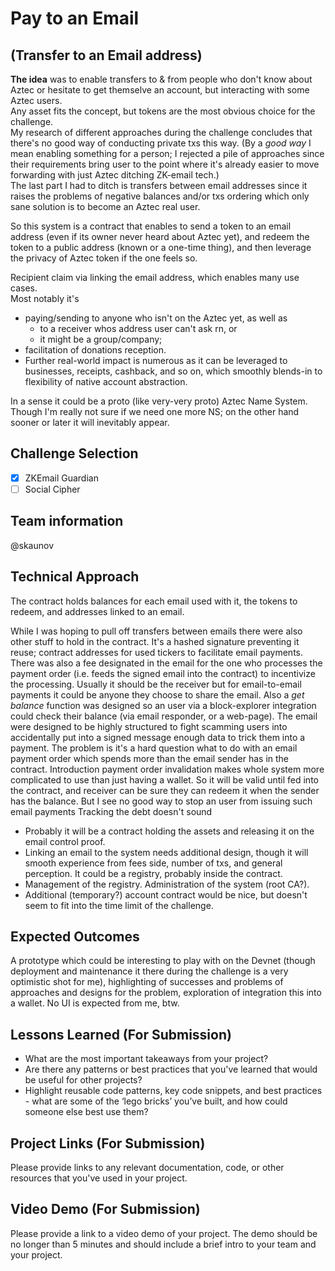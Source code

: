 # Pay to an Email
## (Transfer to an Email address)

**The idea** was to enable transfers to & from people who don't know about Aztec or hesitate to get themselve an account, but interacting with some Aztec users. \
Any asset fits the concept, but tokens are the most obvious choice for the challenge. \
My research of different approaches during the challenge concludes that there's no good way of conducting private txs this way. (By a _good way_ I mean enabling something for a person; I rejected a pile of approaches since their requirements bring user to the point where it's already easier to move forwarding with just Aztec ditching ZK-email tech.) \
The last part I had to ditch is transfers between email addresses since it raises the problems of negative balances and/or txs ordering which only sane solution is to become an Aztec real user.

So this system is a contract that enables to send a token to an email address (even if its owner never heard about Aztec yet), and redeem the token to a public address (known or a one-time thing), and then leverage the privacy of Aztec token if the one feels so.

Recipient claim via linking the email address, which enables many use cases. \
Most notably it's 
* paying/sending to anyone who isn't on the Aztec yet, as well as
  * to a receiver whos address user can't ask rn, or
  * it might be a group/company;
* facilitation of donations reception.
* Further real-world impact is numerous as it can be leveraged to businesses, receipts, cashback, and so on, which smoothly blends-in to flexibility of native account abstraction.

In a sense it could be a proto (like very-very proto) Aztec Name System. Though I'm really not sure if we need one more NS; on the other hand sooner or later it will inevitably appear.

## Challenge Selection
- [x] ZKEmail Guardian
- [ ] Social Cipher

## Team information
@skaunov

## Technical Approach
The contract holds balances for each email used with it, the tokens to redeem, and addresses linked to an email.

While I was hoping to pull off transfers between emails there were also other stuff to hold in the contract. It's a hashed signature preventing it reuse; contract addresses for used tickers to facilitate email payments. There was also a fee designated in the email for the one who processes the payment order (i.e. feeds the signed email into the contract) to incentivize the processing. Usually it should be the receiver but for email-to-email payments it could be anyone they choose to share the email. Also a _get balance_ function was designed so an user via a block-explorer integration could check their balance (via email responder, or a web-page). The email were designed to be highly structured to fight scamming users into accidentally put into a signed message enough data to trick them into a payment. The problem is it's a hard question what to do with an email payment order which spends more than the email sender has in the contract. Introduction payment order invalidation makes whole system more complicated to use than just having a wallet. So it will be valid until fed into the contract, and receiver can be sure they can redeem it when the sender has the balance. But I see no good way to stop an user from issuing such email payments Tracking the debt doesn't sound

- Probably it will be a contract holding the assets and releasing it on the email control proof.
- Linking an email to the system needs additional design, though it will smooth experience from fees side, number of txs, and general perception. It could be a registry, probably inside the contract.
- Management of the registry. Administration of the system (root CA?).
- Additional (temporary?) account contract would be nice, but doesn't seem to fit into the time limit of the challenge.

## Expected Outcomes
A prototype which could be interesting to play with on the Devnet (though deployment and maintenance it there during the challenge is a very optimistic shot for me), highlighting of successes and problems of approaches and designs for the problem, exploration of integration this into a wallet. No UI is expected from me, btw.

## Lessons Learned (For Submission)

- What are the most important takeaways from your project?
- Are there any patterns or best practices that you've learned that would be useful for other projects?
- Highlight reusable code patterns, key code snippets, and best practices - what are some of the ‘lego bricks’ you’ve built, and how could someone else best use them?

## Project Links (For Submission)

Please provide links to any relevant documentation, code, or other resources that you've used in your project.

## Video Demo (For Submission)

Please provide a link to a video demo of your project. The demo should be no longer than 5 minutes and should include a brief intro to your team and your project.
